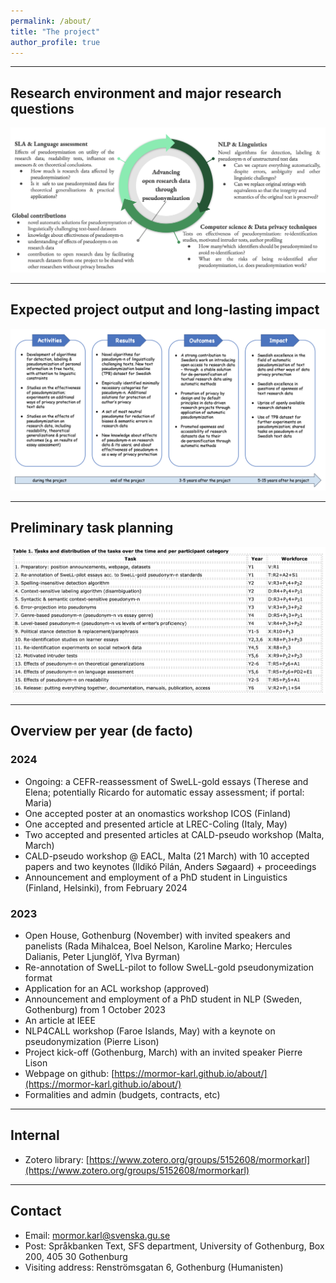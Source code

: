 ```yaml
---
permalink: /about/
title: "The project"
author_profile: true
---
```


<!-- Link to a page on 'Personal information handling' -->

<!-- Rename this page to 'The project' 
add more information about the project -->

------

## Research environment and major research questions

![Environment](../assets/images/Environment.png)

------

## Expected project output and long-lasting impact

![Impact](../assets/images/Impact_pseudo.png)

------

## Preliminary task planning

![Tasks](../assets/images/Tasks_table.png)

------

## Overview per year (de facto)

### 2024
* Ongoing: a CEFR-reassessment of SweLL-gold essays (Therese and Elena; potentially Ricardo for automatic essay assessment; if portal: Maria)
* One accepted poster at an onomastics workshop ICOS (Finland)
* One accepted and presented article at LREC-Coling (Italy, May)
* Two accepted and presented articles at CALD-pseudo workshop (Malta, March)
* CALD-pseudo workshop @ EACL, Malta (21 March) with 10 accepted papers and two keynotes (Ildikó Pilán, Anders Søgaard) + proceedings
* Announcement and employment of a PhD student in Linguistics (Finland, Helsinki), from February 2024

### 2023
* Open House, Gothenburg (November) with invited speakers and panelists (Rada Mihalcea, Boel Nelson, Karoline Marko; Hercules Dalianis, Peter Ljunglöf, Ylva Byrman)
* Re-annotation of SweLL-pilot to follow SweLL-gold pseudonymization format
* Application for an ACL workshop (approved)
* Announcement and employment of a PhD student in NLP (Sweden, Gothenburg) from 1 October 2023
* An article at IEEE
* NLP4CALL workshop (Faroe Islands, May) with a keynote on pseudonymization (Pierre Lison)
* Project kick-off (Gothenburg, March) with an invited speaker Pierre Lison
* Webpage on github: [https://mormor-karl.github.io/about/](https://mormor-karl.github.io/about/)
* Formalities and admin (budgets, contracts, etc)

------


## Internal

* Zotero library: [https://www.zotero.org/groups/5152608/mormorkarl](https://www.zotero.org/groups/5152608/mormorkarl)

------

<!--
## Personal information handling

To read how we handle personal and private information about the project, click [here](../personal_info).

--------

-->

## Contact

* Email: [mormor.karl@svenska.gu.se](mailto:mormor.karl@svenska.gu.se)
* Post: Språkbanken Text, SFS department, University of Gothenburg, Box 200, 405 30 Gothenburg
* Visiting address: Renströmsgatan 6, Gothenburg (Humanisten)
